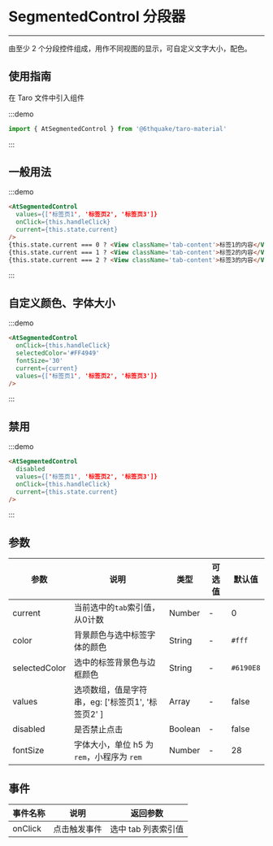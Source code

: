 # SegmentedControl 分段器

---
由至少 2 个分段控件组成，用作不同视图的显示，可自定义文字大小，配色。

## 使用指南

在 Taro 文件中引入组件

:::demo

```js
import { AtSegmentedControl } from '@6thquake/taro-material'
```

:::

## 一般用法

:::demo

```html
<AtSegmentedControl
  values={['标签页1', '标签页2', '标签页3']}
  onClick={this.handleClick}
  current={this.state.current}
/>
{this.state.current === 0 ? <View className='tab-content'>标签1的内容</View> : null}
{this.state.current === 1 ? <View className='tab-content'>标签2的内容</View> : null}
{this.state.current === 2 ? <View className='tab-content'>标签3的内容</View> : null}

```

:::

## 自定义颜色、字体大小

:::demo

```html
<AtSegmentedControl
  onClick={this.handleClick}
  selectedColor='#FF4949'
  fontSize='30'
  current={current}
  values={['标签页1', '标签页2', '标签页3']}
/>


```

:::

## 禁用

:::demo

```html
<AtSegmentedControl
  disabled
  values={['标签页1', '标签页2', '标签页3']}
  onClick={this.handleClick}
  current={this.state.current}
/>
```

:::

## 参数

| 参数       | 说明                                   | 类型    | 可选值                                                              | 默认值   |
| ---------- | -------------------------------------- | ------- | ------------------------------------------------------------------- | -------- |
| current | 当前选中的`tab`索引值，从0计数  | Number  | - | 0 |
| color     | 背景颜色与选中标签字体的颜色  | String | - | `#fff` |
| selectedColor  | 选中的标签背景色与边框颜色  | String | - | `#6190E8` |
| values | 选项数组，值是字符串，eg: ['标签页1', '标签页2' ] | Array  | - | false |
| disabled | 是否禁止点击 | Boolean  | - | false |
| fontSize | 字体大小，单位 h5 为 `rem`，小程序为 `rem` | Number  | - | 28 |

## 事件

| 事件名称 | 说明          | 返回参数  |
|---------- |-------------- |---------- |
| onClick | 点击触发事件 | 选中 tab 列表索引值  |
